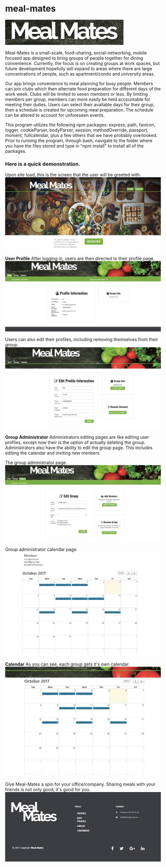 # meal-mates

![Meal-Mates Logo](/imagesReadMe/mmlogo.JPG)

Meal-Mates is a small-scale, food-sharing, social-networking, mobile focused app designed to bring groups of people together for dining convenience.  Currently, the focus is on creating groups at work spaces, but future development hopefully will expand to areas where there are large concentrations of people, such as apartment/condo and university areas.

Our app brings convenience to meal planning for busy people.  Members can join clubs which then alternate food preparation for different days of the work week. Clubs will be limited to seven members or less. By limiting members per group, members can more easily be held accountable for meeting their duties. Users can select their available days for their group, then a schedule is created for upcoming meal preparation.  The schedule can be altered to account for unforeseen events. 

This program utilizes the following npm packages: express, path, favicon, logger, cookieParser, bodyParser, session, methodOverride, passport, moment, fullcalendar, plus a few others that we have probably overlooked.  Prior to running the program, through bash, navigate to the folder where you have the files stored and type in "npm install" to install all of the packages.

### Here is a quick demonstration.

Upon site load, this is the screen that the user will be greeted with.
![MM Load Page](/imagesReadMe/mm01.JPG)

__User Profile__
After logging in, users are then directed to their profile page. ![MM Profile Page](/imagesReadMe/mm02a.JPG)


Users can also edit their profiles, including removing themselves from their group.
![MM Edit Profile Page](/imagesReadMe/mm03.JPG)


__Group Administrator__
Administrators editing pages are like editing user profiles, except now their is the option of actually deleting the group.  Administrators also have the ability to edit the group page.  This includes editing the calendar and inviting new menbers.

The group administrator page.
![MM Group Admin Page](/imagesReadMe/mm04.JPG)  

Group administrator calendar page.
![MM Edit Calendar Page](/imagesReadMe/mm05.JPG)


__Calendar__
As you can see, each group gets it's own calendar. ![MM Group Calendar](/imagesReadMe/mm06.JPG)


Give Meal-Mates a spin for your office/company.  Sharing meals with your friends is not only good, it's good for you.
![MM Final Image](/imagesReadMe/mm07.JPG)
